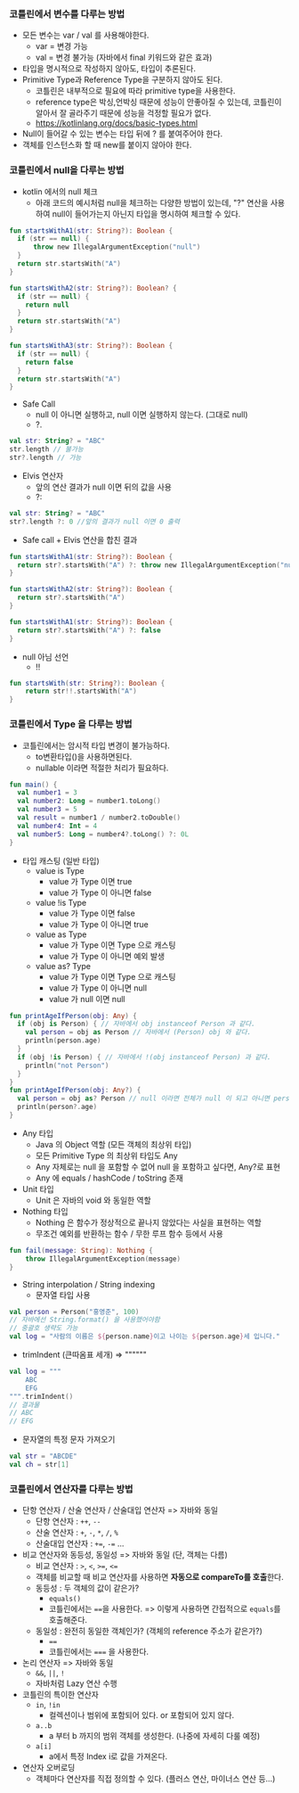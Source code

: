 ### 코틀린에서 변수를 다루는 방법
* 모든 변수는 var / val 를 사용해야한다.
  * var = 변경 가능
  * val = 변경 불가능 (자바에서 final 키워드와 같은 효과)
* 타입을 명시적으로 작성하지 않아도, 타입이 추론된다.
* Primitive Type과 Reference Type을 구분하지 않아도 된다.
  * 코틀린은 내부적으로 필요에 따라 primitive type을 사용한다.
  * reference type은 박싱,언박싱 때문에 성능이 안좋아질 수 있는데, 코틀린이 알아서 잘 골라주기 때문에 성능을 걱정할 필요가 없다.
  * https://kotlinlang.org/docs/basic-types.html
* Null이 들어갈 수 있는 변수는 타입 뒤에 ? 를 붙여주어야 한다.
* 객체를 인스턴스화 할 때 new를 붙이지 않아야 한다.

### 코틀린에서 null을 다루는 방법
* kotlin 에서의 null 체크
  * 아래 코드의 예시처럼 null을 체크하는 다양한 방법이 있는데, "?" 연산을 사용하여 null이 들어가는지 아닌지 타입을 명시하여 체크할 수 있다.
```kotlin
fun startsWithA1(str: String?): Boolean { 
  if (str == null) { 
      throw new IllegalArgumentException("null") 
  }
  return str.startsWith("A") 
}

fun startsWithA2(str: String?): Boolean? {
  if (str == null) {
    return null
  }
  return str.startsWith("A")
}

fun startsWithA3(str: String?): Boolean {
  if (str == null) {
    return false
  }
  return str.startsWith("A")
}
```
* Safe Call
  * null 이 아니면 실행하고, null 이면 실행하지 않는다. (그대로 null)
  * ?.
```kotlin
val str: String? = "ABC"
str.length // 불가능
str?.length // 가능
```
* Elvis 연산자
  * 앞의 연산 결과가 null 이면 뒤의 값을 사용
  * ?:
```kotlin
val str: String? = "ABC"
str?.length ?: 0 //앞의 결과가 null 이면 0 출력
```
* Safe call + Elvis 연산을 합친 결과
```kotlin
fun startsWithA1(str: String?): Boolean { 
  return str?.startsWith("A") ?: throw new IllegalArgumentException("null")
}

fun startsWithA2(str: String?): Boolean {
  return str?.startsWith("A")
}

fun startsWithA1(str: String?): Boolean {
  return str?.startsWith("A") ?: false
}
```
* null 아님 선언
  * !!
```kotlin
fun startsWith(str: String?): Boolean {
    return str!!.startsWith("A")
}
```

### 코틀린에서 Type 을 다루는 방법
* 코틀린에서는 암시적 타입 변경이 불가능하다.
  * to변환타입()을 사용하면된다.
  * nullable 이라면 적절한 처리가 필요하다.
```kotlin
fun main() {
  val number1 = 3
  val number2: Long = number1.toLong()
  val number3 = 5
  val result = number1 / number2.toDouble()
  val number4: Int = 4
  val number5: Long = number4?.toLong() ?: 0L
}
```
* 타입 캐스팅 (일반 타입)
  * value is Type
    * value 가 Type 이면 true
    * value 가 Type 이 아니면 false
  * value !is Type
    * value 가 Type 이면 false
    * value 가 Type 이 아니면 true
  * value as Type
    * value 가 Type 이면 Type 으로 캐스팅
    * value 가 Type 이 아니면 예외 발생
  * value as? Type
    * value 가 Type 이면 Type 으로 캐스팅
    * value 가 Type 이 아니면 null
    * value 가 null 이면 null
```kotlin
fun printAgeIfPerson(obj: Any) { 
  if (obj is Person) { // 자바에서 obj instanceof Person 과 같다. 
    val person = obj as Person // 자바에서 (Person) obj 와 같다.
    println(person.age)
  }
  if (obj !is Person) { // 자바에서 !(obj instanceof Person) 과 같다.
    println("not Person")
  }
}
fun printAgeIfPerson(obj: Any?) {
  val person = obj as? Person // null 이라면 전체가 null 이 되고 아니면 person 으로 변경
  println(person?.age)
}
```
* Any 타입
  * Java 의 Object 역할 (모든 객체의 최상위 타입)
  * 모든 Primitive Type 의 최상위 타입도 Any
  * Any 자체로는 null 을 포함할 수 없어 null 을 포함하고 싶다면, Any?로 표현
  * Any 에 equals / hashCode / toString 존재
* Unit 타입
  * Unit 은 자바의 void 와 동일한 역할
* Nothing 타입
  * Nothing 은 함수가 정상적으로 끝나지 않았다는 사실을 표현하는 역할
  * 무조건 예외를 반환하는 함수 / 무한 루프 함수 등에서 사용
```kotlin
fun fail(message: String): Nothing {
    throw IllegalArgumentException(message)
}
```
* String interpolation / String indexing
  * 문자열 타입 사용
```kotlin
val person = Person("홍영준", 100)
// 자바에선 String.format() 을 사용했어야함
// 중괄호 생략도 가능
val log = "사람의 이름은 ${person.name}이고 나이는 ${person.age}세 입니다."
```
  * trimIndent (큰따옴표 세개) => """"""
```kotlin
val log = """
    ABC
    EFG
""".trimIndent()
// 결과물
// ABC
// EFG
```
  * 문자열의 특정 문자 가져오기
```kotlin
val str = "ABCDE"
val ch = str[1]
```

### 코틀린에서 연산자를 다루는 방법
* 단항 연산자 / 산술 연산자 / 산술대입 연산자 => 자바와 동일
  * 단항 연산자 : ```++```, ```--```
  * 산술 연산자 : ```+```, ```-```, ```*```, ```/```, ```%```
  * 산술대입 연산자 : ```+=```, ```-=``` ...
* 비교 연산자와 동등성, 동일성 => 자바와 동일 (단, 객체는 다름)
  * 비교 연산자 : ```>```, ```<```, ```>=```, ```<=```
  * 객체를 비교할 때 비교 연산자를 사용하면 **자동으로 compareTo를 호출**한다.
  * 동등성 : 두 객체의 값이 같은가?
    * ```equals()```
    * 코틀린에서는 ```==```을 사용한다. => 이렇게 사용하면 간접적으로 ```equals```를 호출해준다.
  * 동일성 : 완전히 동일한 객체인가? (객체의 reference 주소가 같은가?)
    * ```==```
    * 코틀린에서는 ```===``` 을 사용한다.
* 논리 연산자 => 자바와 동일
  * ```&&```, ```||```, ```!```
  * 자바처럼 Lazy 연산 수행
* 코틀린의 특이한 연산자
  * ```in```, ```!in```
    * 컬렉션이나 범위에 포함되어 있다. or 포함되어 있지 않다.
  * ```a..b```
    * a 부터 b 까지의 범위 객체를 생성한다. (나중에 자세히 다룰 예정)
  * ```a[i]```
    * a에서 특정 Index i로 값을 가져온다.
* 연산자 오버로딩
  * 객체마다 연산자를 직접 정의할 수 있다. (플러스 연산, 마이너스 연산 등...)